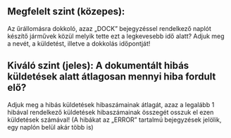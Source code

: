 ## Megfelelt szint (közepes): 
Az űrállomásra dokkoló, azaz „DOCK” bejegyzéssel rendelkező
naplót készítő járművek közül melyik tette ezt a legkevesebb idő alatt? Adjuk meg a nevét, a
küldetést, illetve a dokkolás időpontját!

## Kiváló szint (jeles): A dokumentált hibás küldetések alatt átlagosan mennyi hiba fordult elő?
Adjuk meg a hibás küldetések hibaszámainak átlagát, azaz a legalább 1 hibával rendelkező
küldetések hibaszámainak összegét osszuk el ezen küldetések számával! (A hibákat az
„ERROR” tartalmú bejegyzések jelölik, egy naplón belül akár több is)